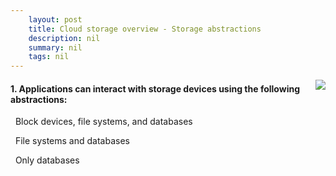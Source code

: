 ```yaml
---
    layout: post
    title: Cloud storage overview - Storage abstractions
    description: nil
    summary: nil
    tags: nil
---
```



 <a target="_blank" href="https://docs.microsoft.com/en-us/learn/modules/cmu-cloud-storage/4-storage-abstractions/"><i class="fas fa-external-link-alt"></i> </a>
 <img align="right" src="https://docs.microsoft.com/en-us/learn/achievements/cmu-cloud-developer/cloud-storage-overview.svg">
####  1. Applications can interact with storage devices using the following abstractions:


<i class='fas fa-check-square' style='color: Dodgerblue;'></i> &nbsp;&nbsp;Block devices, file systems, and databases

<i class='far fa-square'></i> &nbsp;&nbsp;File systems and databases

<i class='far fa-square'></i> &nbsp;&nbsp;Only databases
<br />
<br />
<br />

